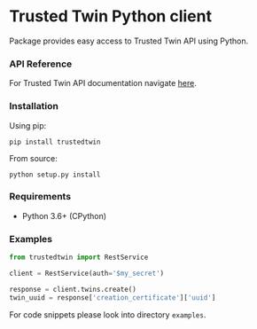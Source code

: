 # Trusted Twin Python client

Package provides easy access to Trusted Twin API using Python.

### API Reference
For Trusted Twin API documentation navigate [here](https://gitlab.com/trustedtwinpublic/api-documentation-public). 


### Installation

Using pip:

    pip install trustedtwin

From source:
    
    python setup.py install

### Requirements
* Python 3.6+ (CPython)

### Examples

```python
from trustedtwin import RestService

client = RestService(auth='$my_secret')

response = client.twins.create()
twin_uuid = response['creation_certificate']['uuid']
```

For code snippets please look into directory `examples`. 
